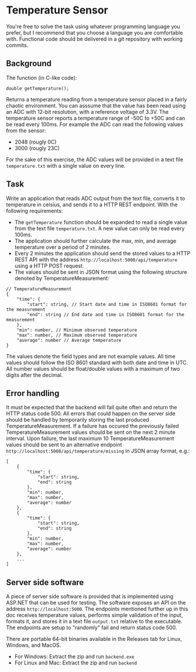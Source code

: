 # Temperature Sensor

You're free to solve the task using whatever programming language you prefer, but I recommend that you choose a language you are comfortable with.
Functional code should be delivered in a git repository with working commits.

## Background
The function (in C-like code):
```
double getTemperature();
```
Returns a temperature reading from a temperature sensor placed in a fairly chaotic environment.
You can asssume that the value has been read using an ADC with 12-bit resolution, with a reference voltage of 3.3V.
The temperature sensor reports a temperature range of -50C to +50C and can be read every 100ms.
For example the ADC can read the following values from the sensor:
- 2048 (rougly 0C)
- 3000 (rougly 23C)

For the sake of this exercise, the ADC values will be provided in a text file `temperature.txt` with a single value on every line.

## Task
Write an application that reads ADC output from the text file, converts it to temperature in celsius, and sends it to a HTTP REST endpoint. With the following requirements:

- The `getTemperature` function should be expanded to read a single value from the text file `temperature.txt`.
A new value can only be read every 100ms.
- The application should further calculate the max, min, and average temperature over a period of 2 minutes.
- Every 2 minutes the application should send the stored values to a HTTP REST API with the address `http://localhost:5000/api/temperature` using a HTTP POST request.
- The values should be sent in JSON format using the following structure denoted by TemperatureMeasurement:
```
// TemperatureMeasurement
{
	"time": {
		"start": string, // Start date and time in ISO8601 format for the measurement
		"end": string // End date and time in ISO8601 format for the measurement
	},
	"min": number, // Minimum observed temperature
	"max": number, // Maximum observed temperature
	"average": number // Average temperature
}
```

The values denote the field types and are not example values. All time values should follow the ISO 8601 standard with both date and time in UTC. All number values should be float/double values with a maximum of two digits after the decimal.

## Error handling
It must be expected that the backend will fail quite often and return the HTTP status code 500.
All errors that could happen on the server side should be handled by temporarily storing the last produced TemperatureMeasurement.
If a failure has occured the previously failed TemperatureMeasurement values should be sent on the next 2 minute interval.
Upon failure, the last maximum 10 TemperatureMeasurement values should be sent to an alternative endpoint `http://localhost:5000/api/temperature/missing` in JSON array format, e.g.:
```
[
	{
		"time": {
			"start": string,
			"end": string
		},
		"min": number,
		"max": number,
		"average": number
	},
	{
		"time": {
			"start": string,
			"end": string
		},
		"min": number,
		"max": number,
		"average": number
	},
	...
]
```

## Server side software
A piece of server side software is provided that is implemented using ASP.NET that can be used for testing.
The software exposes an API on the address `http://localhost:5000`.
The endpoints mentioned further up in this doc receives temperature values, performs simple validation of the input, formats it, and stores it in a text file `output.txt` relative to the executable.
The endpoints are setup to "randomly" fail and return status code 500.

There are portable 64-bit binaries available in the Releases tab for Linux, Windows, and MacOS.
- For Windows: Extract the zip and run `backend.exe`
- For Linux and Mac: Extract the zip and run `backend`
